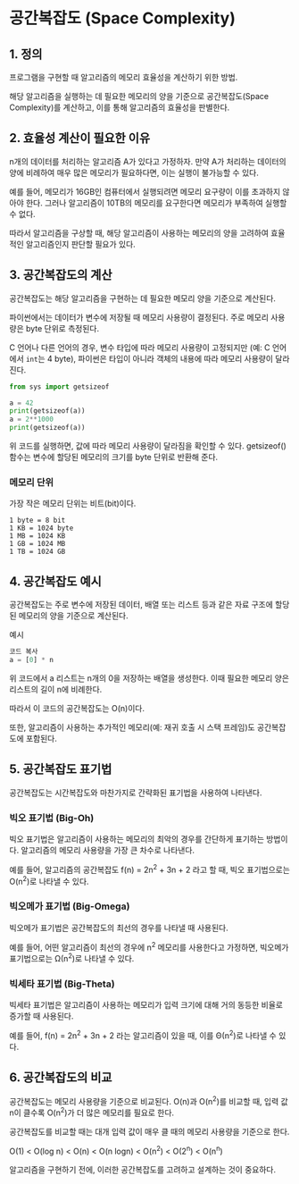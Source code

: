 # 공간복잡도 (Space Complexity)

## 1. 정의

프로그램을 구현할 때 알고리즘의 메모리 효율성을 계산하기 위한 방법.

해당 알고리즘을 실행하는 데 필요한 메모리의 양을 기준으로 공간복잡도(Space Complexity)를 계산하고, 이를 통해 알고리즘의 효율성을 판별한다.

## 2. 효율성 계산이 필요한 이유

n개의 데이터를 처리하는 알고리즘 A가 있다고 가정하자. 만약 A가 처리하는 데이터의 양에 비례하여 매우 많은 메모리가 필요하다면, 이는 실행이 불가능할 수 있다.

예를 들어, 메모리가 16GB인 컴퓨터에서 실행되려면 메모리 요구량이 이를 초과하지 않아야 한다. 그러나 알고리즘이 10TB의 메모리를 요구한다면 메모리가 부족하여 실행할 수 없다.

따라서 알고리즘을 구상할 때, 해당 알고리즘이 사용하는 메모리의 양을 고려하여 효율적인 알고리즘인지 판단할 필요가 있다.

## 3. 공간복잡도의 계산

공간복잡도는 해당 알고리즘을 구현하는 데 필요한 메모리 양을 기준으로 계산된다.

파이썬에서는 데이터가 변수에 저장될 때 메모리 사용량이 결정된다. 주로 메모리 사용량은 byte 단위로 측정된다.

C 언어나 다른 언어의 경우, 변수 타입에 따라 메모리 사용량이 고정되지만 (예: C 언어에서 `int`는 4 byte), 파이썬은 타입이 아니라 객체의 내용에 따라 메모리 사용량이 달라진다.

```python
from sys import getsizeof

a = 42
print(getsizeof(a))
a = 2**1000
print(getsizeof(a))

```

위 코드를 실행하면, 값에 따라 메모리 사용량이 달라짐을 확인할 수 있다. getsizeof() 함수는 변수에 할당된 메모리의 크기를 byte 단위로 반환해 준다.

### 메모리 단위
가장 작은 메모리 단위는 비트(bit)이다.

```
1 byte = 8 bit
1 KB = 1024 byte
1 MB = 1024 KB
1 GB = 1024 MB
1 TB = 1024 GB
```

## 4. 공간복잡도 예시
공간복잡도는 주로 변수에 저장된 데이터, 배열 또는 리스트 등과 같은 자료 구조에 할당된 메모리의 양을 기준으로 계산된다.

예시
```python
코드 복사
a = [0] * n
```

위 코드에서 a 리스트는 n개의 0을 저장하는 배열을 생성한다. 이때 필요한 메모리 양은 리스트의 길이 n에 비례한다.

따라서 이 코드의 공간복잡도는 O(n)이다.

또한, 알고리즘이 사용하는 추가적인 메모리(예: 재귀 호출 시 스택 프레임)도 공간복잡도에 포함된다.

## 5. 공간복잡도 표기법

공간복잡도는 시간복잡도와 마찬가지로 간략화된 표기법을 사용하여 나타낸다.

### 빅오 표기법 (Big-Oh)

빅오 표기법은 알고리즘이 사용하는 메모리의 최악의 경우를 간단하게 표기하는 방법이다. 알고리즘의 메모리 사용량을 가장 큰 차수로 나타낸다.

예를 들어, 알고리즘의 공간복잡도 f(n) = 2n<sup>2</sup> + 3n + 2 라고 할 때, 빅오 표기법으로는 O(n<sup>2</sup>)로 나타낼 수 있다.

### 빅오메가 표기법 (Big-Omega)

빅오메가 표기법은 공간복잡도의 최선의 경우를 나타낼 때 사용된다.

예를 들어, 어떤 알고리즘이 최선의 경우에 n<sup>2</sup> 메모리를 사용한다고 가정하면, 빅오메가 표기법으로는 Ω(n<sup>2</sup>)로 나타낼 수 있다.

### 빅세타 표기법 (Big-Theta)

빅세타 표기법은 알고리즘이 사용하는 메모리가 입력 크기에 대해 거의 동등한 비율로 증가할 때 사용된다.

예를 들어, f(n) = 2n<sup>2</sup> + 3n + 2 라는 알고리즘이 있을 때, 이를 Θ(n<sup>2</sup>)로 나타낼 수 있다.

## 6. 공간복잡도의 비교

공간복잡도는 메모리 사용량을 기준으로 비교된다. O(n)과 O(n<sup>2</sup>)를 비교할 때, 입력 값 n이 클수록 O(n<sup>2</sup>)가 더 많은 메모리를 필요로 한다.

공간복잡도를 비교할 때는 대개 입력 값이 매우 클 때의 메모리 사용량을 기준으로 한다.

O(1) < O(log n) < O(n) < O(n logn) < O(n<sup>2</sup>) < O(2<sup>n</sup>) < O(n<sup>n</sup>)

알고리즘을 구현하기 전에, 이러한 공간복잡도를 고려하고 설계하는 것이 중요하다.
